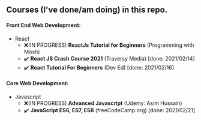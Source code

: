 ## Courses (I've done/am doing) in this repo.

#### Front End Web Development:
* React
  * ❌(IN PROGRESS) **ReactJs Tutorial for Beginners** (Programming with Mosh) 
  *  ✔️ **React JS Crash Course 2021** (Traversy Media) [done: 2021/02/14] 
  *  ✔️ **React Tutorial For Beginners** (Dev Ed) [done: 2021/02/16] 

#### Core Web Development:
* Javascript
  * ❌(IN PROGRESS) **Advanced Javascript** (Udemy: Asim Hussain)
  * ✔️ **JavaScript ES6, ES7, ES8** (freeCodeCamp.org) [done: 2021/02/21] 
